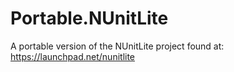 Portable.NUnitLite
==================

A portable version of the NUnitLite project found at: https://launchpad.net/nunitlite
